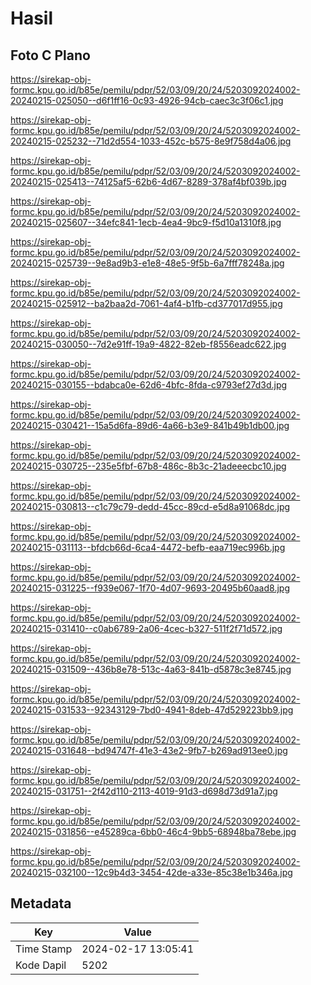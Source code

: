 # Hasil

## Foto C Plano

https://sirekap-obj-formc.kpu.go.id/b85e/pemilu/pdpr/52/03/09/20/24/5203092024002-20240215-025050--d6f1ff16-0c93-4926-94cb-caec3c3f06c1.jpg

https://sirekap-obj-formc.kpu.go.id/b85e/pemilu/pdpr/52/03/09/20/24/5203092024002-20240215-025232--71d2d554-1033-452c-b575-8e9f758d4a06.jpg

https://sirekap-obj-formc.kpu.go.id/b85e/pemilu/pdpr/52/03/09/20/24/5203092024002-20240215-025413--74125af5-62b6-4d67-8289-378af4bf039b.jpg

https://sirekap-obj-formc.kpu.go.id/b85e/pemilu/pdpr/52/03/09/20/24/5203092024002-20240215-025607--34efc841-1ecb-4ea4-9bc9-f5d10a1310f8.jpg

https://sirekap-obj-formc.kpu.go.id/b85e/pemilu/pdpr/52/03/09/20/24/5203092024002-20240215-025739--9e8ad9b3-e1e8-48e5-9f5b-6a7fff78248a.jpg

https://sirekap-obj-formc.kpu.go.id/b85e/pemilu/pdpr/52/03/09/20/24/5203092024002-20240215-025912--ba2baa2d-7061-4af4-b1fb-cd377017d955.jpg

https://sirekap-obj-formc.kpu.go.id/b85e/pemilu/pdpr/52/03/09/20/24/5203092024002-20240215-030050--7d2e91ff-19a9-4822-82eb-f8556eadc622.jpg

https://sirekap-obj-formc.kpu.go.id/b85e/pemilu/pdpr/52/03/09/20/24/5203092024002-20240215-030155--bdabca0e-62d6-4bfc-8fda-c9793ef27d3d.jpg

https://sirekap-obj-formc.kpu.go.id/b85e/pemilu/pdpr/52/03/09/20/24/5203092024002-20240215-030421--15a5d6fa-89d6-4a66-b3e9-841b49b1db00.jpg

https://sirekap-obj-formc.kpu.go.id/b85e/pemilu/pdpr/52/03/09/20/24/5203092024002-20240215-030725--235e5fbf-67b8-486c-8b3c-21adeeecbc10.jpg

https://sirekap-obj-formc.kpu.go.id/b85e/pemilu/pdpr/52/03/09/20/24/5203092024002-20240215-030813--c1c79c79-dedd-45cc-89cd-e5d8a91068dc.jpg

https://sirekap-obj-formc.kpu.go.id/b85e/pemilu/pdpr/52/03/09/20/24/5203092024002-20240215-031113--bfdcb66d-6ca4-4472-befb-eaa719ec996b.jpg

https://sirekap-obj-formc.kpu.go.id/b85e/pemilu/pdpr/52/03/09/20/24/5203092024002-20240215-031225--f939e067-1f70-4d07-9693-20495b60aad8.jpg

https://sirekap-obj-formc.kpu.go.id/b85e/pemilu/pdpr/52/03/09/20/24/5203092024002-20240215-031410--c0ab6789-2a06-4cec-b327-511f2f71d572.jpg

https://sirekap-obj-formc.kpu.go.id/b85e/pemilu/pdpr/52/03/09/20/24/5203092024002-20240215-031509--436b8e78-513c-4a63-841b-d5878c3e8745.jpg

https://sirekap-obj-formc.kpu.go.id/b85e/pemilu/pdpr/52/03/09/20/24/5203092024002-20240215-031533--92343129-7bd0-4941-8deb-47d529223bb9.jpg

https://sirekap-obj-formc.kpu.go.id/b85e/pemilu/pdpr/52/03/09/20/24/5203092024002-20240215-031648--bd94747f-41e3-43e2-9fb7-b269ad913ee0.jpg

https://sirekap-obj-formc.kpu.go.id/b85e/pemilu/pdpr/52/03/09/20/24/5203092024002-20240215-031751--2f42d110-2113-4019-91d3-d698d73d91a7.jpg

https://sirekap-obj-formc.kpu.go.id/b85e/pemilu/pdpr/52/03/09/20/24/5203092024002-20240215-031856--e45289ca-6bb0-46c4-9bb5-68948ba78ebe.jpg

https://sirekap-obj-formc.kpu.go.id/b85e/pemilu/pdpr/52/03/09/20/24/5203092024002-20240215-032100--12c9b4d3-3454-42de-a33e-85c38e1b346a.jpg


## Metadata

| Key        | Value               |
| ---------- | ------------------- |
| Time Stamp | 2024-02-17 13:05:41 |
| Kode Dapil | 5202                |



